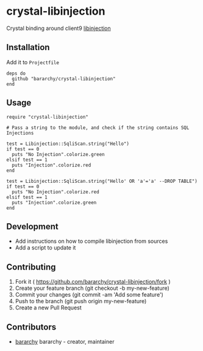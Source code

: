 # crystal-libinjection

Crystal binding around client9 [libinjection](https://github.com/client9/libinjection)


## Installation

Add it to `Projectfile`

```crystal
deps do
  github "bararchy/crystal-libinjection"
end
```

## Usage

```crystal
require "crystal-libinjection"

# Pass a string to the module, and check if the string contains SQL Injections

test = Libinjection::SqliScan.string("Hello")
if test == 0
  puts "No Injection".colorize.green
elsif test == 1
  puts "Injection".colorize.red
end

test = Libinjection::SqliScan.string("Hello' OR 'a'='a' --DROP TABLE")
if test == 0
  puts "No Injection".colorize.red
elsif test == 1
  puts "Injection".colorize.green
end

```

## Development

* Add instructions on how to compile libinjection from sources
* Add a script to update it 

## Contributing

1. Fork it ( https://github.com/bararchy/crystal-libinjection/fork )
2. Create your feature branch (git checkout -b my-new-feature)
3. Commit your changes (git commit -am 'Add some feature')
4. Push to the branch (git push origin my-new-feature)
5. Create a new Pull Request

## Contributors

- [bararchy](https://github.com/bararchy) bararchy - creator, maintainer
